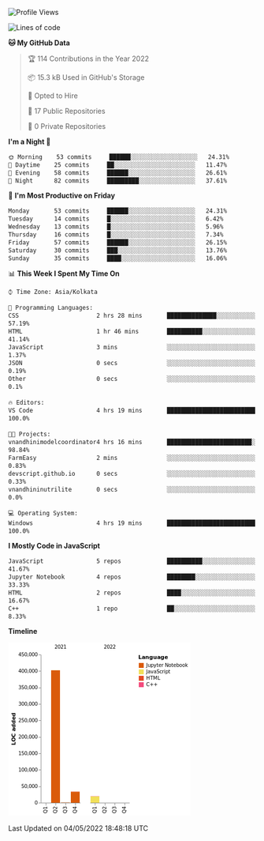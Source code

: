 <!--START_SECTION:waka-->
![Profile Views](http://img.shields.io/badge/Profile%20Views-0-blue)

![Lines of code](https://img.shields.io/badge/From%20Hello%20World%20I%27ve%20Written-457%20Thousand%20lines%20of%20code-blue)

**🐱 My GitHub Data** 

> 🏆 114 Contributions in the Year 2022
 > 
> 📦 15.3 kB Used in GitHub's Storage 
 > 
> 💼 Opted to Hire
 > 
> 📜 17 Public Repositories 
 > 
> 🔑 0 Private Repositories  
 > 
**I'm a Night 🦉** 

```text
🌞 Morning    53 commits     ██████░░░░░░░░░░░░░░░░░░░   24.31% 
🌆 Daytime    25 commits     ██░░░░░░░░░░░░░░░░░░░░░░░   11.47% 
🌃 Evening    58 commits     ██████░░░░░░░░░░░░░░░░░░░   26.61% 
🌙 Night      82 commits     █████████░░░░░░░░░░░░░░░░   37.61%

```
📅 **I'm Most Productive on Friday** 

```text
Monday       53 commits     ██████░░░░░░░░░░░░░░░░░░░   24.31% 
Tuesday      14 commits     █░░░░░░░░░░░░░░░░░░░░░░░░   6.42% 
Wednesday    13 commits     █░░░░░░░░░░░░░░░░░░░░░░░░   5.96% 
Thursday     16 commits     █░░░░░░░░░░░░░░░░░░░░░░░░   7.34% 
Friday       57 commits     ██████░░░░░░░░░░░░░░░░░░░   26.15% 
Saturday     30 commits     ███░░░░░░░░░░░░░░░░░░░░░░   13.76% 
Sunday       35 commits     ████░░░░░░░░░░░░░░░░░░░░░   16.06%

```


📊 **This Week I Spent My Time On** 

```text
⌚︎ Time Zone: Asia/Kolkata

💬 Programming Languages: 
CSS                      2 hrs 28 mins       ██████████████░░░░░░░░░░░   57.19% 
HTML                     1 hr 46 mins        ██████████░░░░░░░░░░░░░░░   41.14% 
JavaScript               3 mins              ░░░░░░░░░░░░░░░░░░░░░░░░░   1.37% 
JSON                     0 secs              ░░░░░░░░░░░░░░░░░░░░░░░░░   0.19% 
Other                    0 secs              ░░░░░░░░░░░░░░░░░░░░░░░░░   0.1%

🔥 Editors: 
VS Code                  4 hrs 19 mins       █████████████████████████   100.0%

🐱‍💻 Projects: 
vnandhinimodelcoordinator4 hrs 16 mins       ████████████████████████░   98.84% 
FarmEasy                 2 mins              ░░░░░░░░░░░░░░░░░░░░░░░░░   0.83% 
devscript.github.io      0 secs              ░░░░░░░░░░░░░░░░░░░░░░░░░   0.33% 
vnandhininutrilite       0 secs              ░░░░░░░░░░░░░░░░░░░░░░░░░   0.0%

💻 Operating System: 
Windows                  4 hrs 19 mins       █████████████████████████   100.0%

```

**I Mostly Code in JavaScript** 

```text
JavaScript               5 repos             ██████████░░░░░░░░░░░░░░░   41.67% 
Jupyter Notebook         4 repos             ████████░░░░░░░░░░░░░░░░░   33.33% 
HTML                     2 repos             ████░░░░░░░░░░░░░░░░░░░░░   16.67% 
C++                      1 repo              ██░░░░░░░░░░░░░░░░░░░░░░░   8.33%

```


**Timeline**

![Chart not found](https://raw.githubusercontent.com/ThejaswinS/ThejaswinS/main/charts/bar_graph.png) 


 Last Updated on 04/05/2022 18:48:18 UTC
<!--END_SECTION:waka-->





